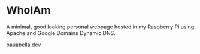 # WhoIAm
A minimal, good looking personal webpage hosted in my Raspberry Pi using Apache and Google Domains Dynamic DNS.

[pauabella.dev](https://pauabella.dev "Take a look")
